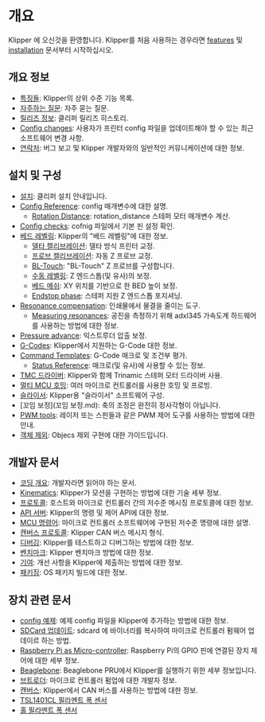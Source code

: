 # 개요

Klipper 에 오신것을 환영합니다. Klipper를 처음 사용하는 경우라면 [features](Features.md) 및 [installation](Installation.md) 문서부터 시작하십시오.

## 개요 정보

- [특징들](Features.md): Klipper의 상위 수준 기능 목록.
- [자주하는 질문](FAQ.md): 자주 묻는 질문.
- [릴리즈 정보](Releases.md): 클리퍼 릴리즈 히스토리.
- [Config changes](Config_Changes.md): 사용자가 프린터 config 파일을 업데이트해야 할 수 있는 최근 소프트웨어 변경 사항.
- [연락처](Contact.md): 버그 보고 및 Klipper 개발자와의 일반적인 커뮤니케이션에 대한 정보.

## 설치 및 구성

- [설치](Installation.md): 클리퍼 설치 안내입니다.
- [Config Reference](Config_Reference.md): config 매개변수에 대한 설명.
   - [Rotation Distance](Rotation_Distance.md): rotation_distance 스테퍼 모터 매개변수 계산.
- [Config checks](Config_checks.md): cofnig 파일에서 기본 핀 설정 확인.
- [베드 레벨링](Bed_Level.md): Klipper의 "베드 레벨링"에 대한 정보.
   - [델타 캘리브레이션](Delta_Calibrate.md): 델타 방식 프린터 교정.
   - [프로브 캘리브레이션](Probe_Calibrate.md): 자동 Z 프로브 교정.
   - [BL-Touch](BLTouch.md): "BL-Touch" Z 프로브를 구성합니다.
   - [수동 레벨링](Manual_Level.md): Z 엔드스톱(및 유사)의 보정.
   - [베드 메쉬](Bed_Mesh.md): XY 위치를 기반으로 한 BED 높이 보정.
   - [Endstop phase](Endstop_Phase.md): 스테퍼 지원 Z 엔드스톱 포지셔닝.
- [Resonance compensation](Resonance_Compensation.md): 인쇄물에서 물결을 줄이는 도구.
   - [Measuring resonances](Measuring_Resonances.md): 공진을 측정하기 위해 adxl345 가속도계 하드웨어를 사용하는 방법에 대한 정보.
- [Pressure advance](Pressure_Advance.md): 익스트루더 압출 보정.
- [G-Codes](G-Codes.md): Klipper에서 지원하는 G-Code 대한 정보.
- [Command Templates](Command_Templates.md): G-Code 매크로 및 조건부 평가.
   - [Status Reference](Status_Reference.md): 매크로(및 유사)에 사용할 수 있는 정보.
- [TMC 드라이버](TMC_Drivers.md): Klipper와 함께 Trinamic 스테퍼 모터 드라이버 사용.
- [멀티 MCU 호밍](멀티_MCU_Homing.md): 여러 마이크로 컨트롤러를 사용한 호밍 및 프로빙.
- [슬라이서](Slicers.md): Klipper용 "슬라이서" 소프트웨어 구성.
- [꼬임 보정](꼬임 보정.md): 축의 조정은 완전히 정사각형이 아닙니다.
- [PWM tools](Using_PWM_Tools.md): 레이저 또는 스핀들과 같은 PWM 제어 도구를 사용하는 방법에 대한 안내.
- [객체 제외](Exclude_Object.md): Objecs 제외 구현에 대한 가이드입니다.

## 개발자 문서

- [코딩 개요](Code_Overview.md): 개발자라면 읽어야 하는 문서.
- [Kinematics](Kinematics.md): Klipper가 모션을 구현하는 방법에 대한 기술 세부 정보.
- [프로토콜](Protocol.md): 호스트와 마이크로 컨트롤러 간의 저수준 메시징 프로토콜에 대한 정보.
- [API 서버](API_Server.md): Klipper의 명령 및 제어 API에 대한 정보.
- [MCU 명령어](MCU_Commands.md): 마이크로 컨트롤러 소프트웨어에 구현된 저수준 명령에 대한 설명.
- [캔버스 프로토콜](CANBUS_protocol.md): Klipper CAN 버스 메시지 형식.
- [디버깅](Debugging.md): Klipper를 테스트하고 디버그하는 방법에 대한 정보.
- [벤치마크](Benchmarks.md): Klipper 벤치마크 방법에 대한 정보.
- [기여](CONTRIBUTING.md): 개선 사항을 Klipper에 제출하는 방법에 대한 정보.
- [패키징](Packaging.md): OS 패키지 빌드에 대한 정보.

## 장치 관련 문서

- [config 예제](Example_Configs.md): 예제 config 파일을 Klipper에 추가하는 방법에 대한 정보.
- [SDCard 업데이트](SDCard_Updates.md): sdcard 에 바이너리를 복사하여 마이크로 컨트롤러 펌웨어 업데이르 하는 방법.
- [Raspberry Pi as Micro-controller](RPi_microcontroller.md): Raspberry Pi의 GPIO 핀에 연결된 장치 제어에 대한 세부 정보.
- [Beaglebone](Beaglebone.md): Beaglebone PRU에서 Klipper를 실행하기 위한 세부 정보입니다.
- [브트로더](Bootloaders.md): 마이크로 컨트롤러 펌업에 대한 개발자 정보.
- [캔버스](CANBUS.md): Klipper에서 CAN 버스를 사용하는 방법에 대한 정보.
- [TSL1401CL 필라멘트 폭 센서](TSL1401CL_Filament_Width_Sensor.md)
- [홀 필라멘트 폭 센서](Hall_Filament_Width_Sensor.md)
